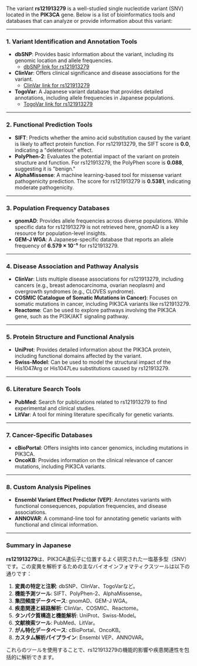 The variant **rs121913279** is a well-studied single nucleotide variant (SNV) located in the **PIK3CA** gene. Below is a list of bioinformatics tools and databases that can analyze or provide information about this variant:

---

### 1. **Variant Identification and Annotation Tools**
- **dbSNP**: Provides basic information about the variant, including its genomic location and allele frequencies.
  - [dbSNP link for rs121913279](https://identifiers.org/dbsnp/rs121913279)
- **ClinVar**: Offers clinical significance and disease associations for the variant.
  - [ClinVar link for rs121913279](https://www.ncbi.nlm.nih.gov/clinvar/variation/13652)
- **TogoVar**: A Japanese variant database that provides detailed annotations, including allele frequencies in Japanese populations.
  - [TogoVar link for rs121913279](https://togovar.org)

---

### 2. **Functional Prediction Tools**
- **SIFT**: Predicts whether the amino acid substitution caused by the variant is likely to affect protein function. For rs121913279, the SIFT score is **0.0**, indicating a "deleterious" effect.
- **PolyPhen-2**: Evaluates the potential impact of the variant on protein structure and function. For rs121913279, the PolyPhen score is **0.088**, suggesting it is "benign."
- **AlphaMissense**: A machine learning-based tool for missense variant pathogenicity prediction. The score for rs121913279 is **0.5381**, indicating moderate pathogenicity.

---

### 3. **Population Frequency Databases**
- **gnomAD**: Provides allele frequencies across diverse populations. While specific data for rs121913279 is not retrieved here, gnomAD is a key resource for population-level insights.
- **GEM-J WGA**: A Japanese-specific database that reports an allele frequency of **6.579 × 10⁻⁵** for rs121913279.

---

### 4. **Disease Association and Pathway Analysis**
- **ClinVar**: Lists multiple disease associations for rs121913279, including cancers (e.g., breast adenocarcinoma, ovarian neoplasm) and overgrowth syndromes (e.g., CLOVES syndrome).
- **COSMIC (Catalogue of Somatic Mutations in Cancer)**: Focuses on somatic mutations in cancer, including PIK3CA variants like rs121913279.
- **Reactome**: Can be used to explore pathways involving the PIK3CA gene, such as the PI3K/AKT signaling pathway.

---

### 5. **Protein Structure and Functional Analysis**
- **UniProt**: Provides detailed information about the PIK3CA protein, including functional domains affected by the variant.
- **Swiss-Model**: Can be used to model the structural impact of the His1047Arg or His1047Leu substitutions caused by rs121913279.

---

### 6. **Literature Search Tools**
- **PubMed**: Search for publications related to rs121913279 to find experimental and clinical studies.
- **LitVar**: A tool for mining literature specifically for genetic variants.

---

### 7. **Cancer-Specific Databases**
- **cBioPortal**: Offers insights into cancer genomics, including mutations in PIK3CA.
- **OncoKB**: Provides information on the clinical relevance of cancer mutations, including PIK3CA variants.

---

### 8. **Custom Analysis Pipelines**
- **Ensembl Variant Effect Predictor (VEP)**: Annotates variants with functional consequences, population frequencies, and disease associations.
- **ANNOVAR**: A command-line tool for annotating genetic variants with functional and clinical information.

---

### Summary in Japanese
**rs121913279**は、PIK3CA遺伝子に位置するよく研究された一塩基多型（SNV）です。この変異を解析するための主なバイオインフォマティクスツールは以下の通りです：

1. **変異の特定と注釈**: dbSNP、ClinVar、TogoVarなど。
2. **機能予測ツール**: SIFT、PolyPhen-2、AlphaMissense。
3. **集団頻度データベース**: gnomAD、GEM-J WGA。
4. **疾患関連と経路解析**: ClinVar、COSMIC、Reactome。
5. **タンパク質構造と機能解析**: UniProt、Swiss-Model。
6. **文献検索ツール**: PubMed、LitVar。
7. **がん特化データベース**: cBioPortal、OncoKB。
8. **カスタム解析パイプライン**: Ensembl VEP、ANNOVAR。

これらのツールを使用することで、rs121913279の機能的影響や疾患関連性を包括的に解析できます。

